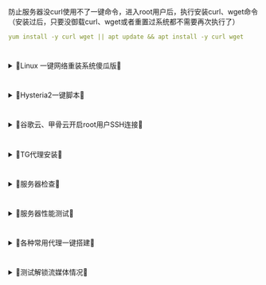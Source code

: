 防止服务器没curl使用不了一键命令，进入root用户后，执行安装curl、wget命令（安装过后，只要没御载curl、wget或者重置过系统都不需要再次执行了）
```yaml
yum install -y curl wget || apt update && apt install -y curl wget
```

#
<details>
<summary>🔻Linux 一键网络重装系统傻瓜版🔻</summary>
<br>
  
```sh
wget -N --no-check-certificate "https://raw.githubusercontent.com/chiakge/installNET/master/Install.sh"
chmod +x Install.sh && ./Install.sh
```
<br />
</details>

#
<details>
<summary>🔻Hysteria2一键脚本🔻</summary>
<br>
```sh
wget -N --no-check-certificate "https://raw.githubusercontent.com/waynesg/scripts/main/hysteria.sh"
chmod +x hysteria.sh && ./hysteria.sh
```
<br />
</details>

#
<details>
<summary>🔻谷歌云、甲骨云开启root用户SSH连接🔻</summary>
<br>

- 第一步：进入服务器后,切换到root用户,下面命令一般都能切入root用户,如果不行请自行百度
```sh
sudo -i   或者   sudo su
```

- 第二步：进入root用户后，把下面命令里的中文改成您要设置的服务器密码,然后执行命令
```sh
echo root:你想要设置的密码 |chpasswd root
```

- 第三步：一键开启root用户SSH连接
```sh
bash -c  "$(curl -fsSL https://raw.githubusercontent.com/waynesg/scripts/main/ssh.sh)"
```

<br />
</details>


#
<details>
<summary>🔻TG代理安装🔻</summary>
<br>

TG代理安装,下面两个一键安装二选一即可
```yaml
bash -c "$(curl -fsSL https://raw.githubusercontent.com/waynesg/scripts/main/erlang_tg.sh)"
```

```yaml
bash <(wget -qO- https://git.io/mtg.sh)
```
<br />
</details>


#
<details>
<summary>🔻服务器检查🔻</summary>

- Lemonbench 综合测试
- 三网Speedtest测速
- 内存压力测试
- 回程路由追踪
- Speedtest测速
- 获取本机IP
- 流媒体解锁测试
- 检测/诊断Youtube地域
- 服务器功能
- Linux换源脚本
- ipv4/6优先级调整
- 虚拟内存SWAP一键安装
- 一键安装BBR
- 系统网络配置优化
- 宝塔中文官方一键安装
- 宝塔英文官方一键安装（无需验证）
- 宝塔破解纯净版
- Cloudflare WARP 一键配置脚本
- 科学上网工具
- iptables一键中转
- gost一键中转
- MTP&TLS 一键脚本
- xray一键安装8合一脚本
- v2-ui一键安装
- wulabing一键xray脚本

  
```yaml
wget -O server-tools.sh https://raw.githubusercontent.com/waynesg/scripts/main/server-tools.sh && chmod +x server-tools.sh && clear && ./server-tools.sh
```
  
<br />
</details>

#
<details>
<summary>🔻服务器性能测试🔻</summary>
<br>

- 显示当前测试的各种系统信息；
- 取自世界多处的知名数据中心的测试点，下载测试比较全面；
- 支持 IPv6 下载测速；
- IO 测试三次，并显示平均值。

<br>配合 unixbench.sh 脚本测试，即可全面测试 VPS 的性能。

使用方法：

```yaml
wget -qO- https://raw.githubusercontent.com/waynesg/scripts/main/bench.sh | bash
```

或者

```yaml
curl -Lso- https://raw.githubusercontent.com/waynesg/scripts/main/bench.sh | bash
```
<br />
</details>

#
<details>
<summary>🔻各种常用代理一键搭建🔻</summary>
<br>

- 首先您要有一个外网的服务器，一般来说线路用香港、日本、新加坡的应该比较好

- 支持ubunt18或debian10以下系统，(用root用户登录，然后首先对你的系统使用以下命令)
```yaml
apt-get update && apt-get install -y wget curl git socat sudo ca-certificates && update-ca-certificates
```

- 支持CentOS7或者以下系统，(用root用户登录，然后首先对你的系统使用以下命令)
```yaml
yum install -y wget curl git socat ca-certificates && update-ca-trust force-enable
```
#
---
#
---
- 一键安装xary脚本，需要域名
```yaml
bash -c "$(curl -fsSL https://raw.githubusercontent.com/waynesg/scripts/main/xray_install.sh)"
```

- [一键安装带x-ui面版的xray](https://github.com/vaxilu/x-ui)
```yaml
bash -c "$(curl -fsSL https://raw.githubusercontent.com/waynesg/scripts/main/x-ui.sh)"
```

- [八合一的一键搭建(V2ray/Xray/Trojan)](https://github.com/mack-a/v2ray-agent)，需要域名，后期管理命令：vasma
```yaml
wget -P /root -N --no-check-certificate "https://raw.githubusercontent.com/mack-a/v2ray-agent/master/install.sh" && chmod 700 /root/install.sh && /root/install.sh
```
- [v2ray一键搭建](https://github.com/gms1979/v2ray)，后期管理看下面的命令
```yaml
bash <(curl -s -L https://git.io/v2ray.sh)
```
```yaml

快速管理

v2ray info 查看 V2Ray 配置信息

v2ray config 修改 V2Ray 配置

v2ray link 生成 V2Ray 配置文件链接

v2ray infolink 生成 V2Ray 配置信息链接

v2ray qr 生成 V2Ray 配置二维码链接

v2ray ss 修改 Shadowsocks 配置

v2ray ssinfo 查看 Shadowsocks 配置信息

v2ray ssqr 生成 Shadowsocks 配置二维码链接

v2ray status 查看 V2Ray 运行状态

v2ray start 启动 V2Ray

v2ray stop 停止 V2Ray

v2ray restart 重启 V2Ray

v2ray log 查看 V2Ray 运行日志

v2ray update 更新 V2Ray

v2ray update.sh 更新 V2Ray 管理脚本

v2ray uninstall 卸载 V2Ray

配置文件路径

V2Ray 配置文件路径：/etc/v2ray/config.json

Caddy 配置文件路径：/etc/caddy/Caddyfile

脚本配置文件路径: /etc/v2ray/233blog_v2ray_backup.conf
```
- [一键安装BBR](https://github.com/ylx2016/Linux-NetSpeed)，使用BBR+CAKE加速方案，后期管理再次输入命令
```yaml
wget -N --no-check-certificate "https://raw.githubusercontent.com/ylx2016/Linux-NetSpeed/master/tcp.sh" && chmod +x tcp.sh && ./tcp.sh
```
- [一键安装BBR2](https://github.com/yeyingorg/bbr2.sh),不支持CentOS
```yaml
wget --no-check-certificate -q -O bbr2.sh "https://github.com/yeyingorg/bbr2.sh/raw/master/bbr2.sh" && chmod +x bbr2.sh && bash bbr2.sh auto
```
<br />
</details>

#
<details>
<summary>🔻测试解锁流媒体情况🔻</summary>
<br>
  
```yaml
bash <(curl -L -s https://raw.githubusercontent.com/lmc999/RegionRestrictionCheck/main/check.sh)
```
<br />
</details>


